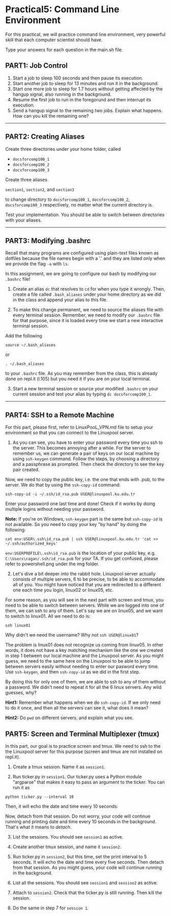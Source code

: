 # Practical5: Command Line Environment

For this practical, we will practice command line environment, very powerful skill that each computer scientist should have.

Type your answers for each question in the main.sh file.

## PART1:  Job Control

1. Start a job to sleep 100 seconds and then pause its execution.
2. Start another job to sleep for 13 minutes and run it in the background.
3. Start one more job to sleep for 1.7 hours without getting affected by the hangup signal, also running in the background.
4. Resume the first job to run in the foregorund and then interrupt its execution.
5. Send a hangup signal to the remaining two jobs. Explain what happens. How can you kill the remaining one? 

----

##  PART2: Creating Aliases

Create three directories under your home folder, called 

* `docsforcomp100_1`
* `docsforcomp100_2`
* `docsforcomp100_3` 

Create three aliases 

`section1`, `section2`, and `section3`

to change directory to `docsforcomp100_1`,  `docsforcomp100_2`, `docsforcomp100_3` respectively, no matter what the current directory is.

Test your implementation. You should be able to switch between directories with your aliases.

----

## PART3: Modifying .bashrc

Recall that many programs are configured using plain-text files known as dotfiles because the file names begin with a '.' and they are listed only when we provide the flag `-a` with `ls`. 

In this assignment, we are going to configure our bash by modifying our `.bashrc` file!

1.  Create an alias `dc` that resolves to `cd` for when you type it wrongly. Then, create a file called `.bash_aliases` under your home directory as we did in the class and append your alias to this file.

2. To make this change permanent, we need to source the aliases file with every terminal session. Remember, we need to modify our `.bashrc` file for that purpose, since it is loaded every time we start a new interactive terminal session.

Add the following

`source ~/.bash_aliases` 

or 

`. ~/.bash_aliases` 

to your `.bashrc` file. As you may remember from the class, this is already done on repl.it (l.105) but you need it if you are on your local terminal. 

3. Start a new terminal session or source your modified `.bashrc` on your current session and test your alias by typing `dc docsforcomp100_1`.

----

## PART4: SSH to a Remote Machine

For this part, please first, refer to LinuxPooL_VPN.md file to setup your environment so that you can connect to the Linuxpool server.

1. As you can see, you have to enter your password every time you ssh to the server. This becomes annoying after a while. For the server to remember us, we can generate a pair of keys on our local machine by using `ssh-keygen` command. Follow the steps, by choosing a directory and a passphrase as prompted. Then check the directory to see the key pair created. 

Now, we need to copy the public key, i.e. the one that ends with .pub, to the server. We do that by using the `ssh-copy-id` command:

`ssh-copy-id -i ~/.ssh/id_rsa.pub USER@linuxpool.ku.edu.tr`

Enter your password one last time and done! Check if it works by doing multiple logins without needing your password.

**Note:** If you're on Windows, `ssh-keygen` part is the same but `ssh-copy-id` is not available. So you need to copy your key "by hand" by doing the following:

`cat env:USER\.ssh\id_rsa.pub | ssh USER@linuxpool.ku.edu.tr 'cat >> ~/.ssh/authorized_keys'`

`env:USERPROFILE\.ssh\id_rsa.pub` is the location of your public key, e.g. `C:\Users\cagan/.ssh/id_rsa.pub` for your TA. If you get confused, please refer to powershell.png under the img folder.

2. Let's dive a bit deeper into the rabbit hole. Linuxpool server actually consists of multiple servers, 6 to be precise, to be able to accommodate all of you. You might have noticed that you are redirected to a different one each time you login, linux02 or linux05, etc. 

For some reason, as you will see in the next part with screen and tmux, you need to be able to switch between servers. While we are logged into one of them, we can ssh to any of them. Let's say we are on linux05, and we want to switch to linux01. All we need to do is:

`ssh linux01`

Why didn't we need the username? Why not `ssh USER@linux01`?

The problem is linux01 does not recognize us coming from linux05. In other words, it does not have a key matching mechanism like the one we created in step 1 between our local machine and the Linuxpool server. As you might guess, we need to the same here on the Linuxpool to be able to jump between servers easily without needing to enter our pasword every time. Use `ssh-keygen`, and then `ssh-copy-id` as we did in the first step.

By doing this for only one of them, we are able to ssh to any of them without a password. We didn't need to repeat it for all the 6 linux servers. Any wild guesses, why?

**Hint1:** Remember what happens when we do `ssh-copy-id`. If we only need to do it once, and then all the servers can see it, what does it mean? 

**Hint2:** Do `pwd` on different servers, and explain what you see.


## PART5: Screen and Terminal Multiplexer (tmux)

In this part, our goal is to practice screen and tmux. We need to ssh to the the Linuxpool server for this purpose (screen and tmux are not installed on repl.it). 

1. Create a tmux session. Name it as `session1`.

2. Run ticker.py in `session1`. Our ticker.py uses a Python module "argparse" that makes it easy to pass an argument to the ticker. You can run it as

`python ticker.py --interval 10`

Then, it will echo the date and time every 10 seconds. 

Now, detach from that session. Do not worry, your code will continue running and printing date and time every 10 seconds in the background. That's what it means to *detach*.

3. List the sessions. You should see `session1` as active.

4. Create another tmux session, and name it `session2`.

5. Run ticker.py in `session2`, but this time, set the print interval to 5 seconds. It will echo the date and time every five seconds. Then detach from that session. As you might guess, your code will continue running in the background.

6. List all the sessions. You should see `session1` and `session2` as active.

7. Attach to `session2`. Check that the ticker.py is still running. Then kill the session.

8. Do the same in step 7 for `session 1`.

